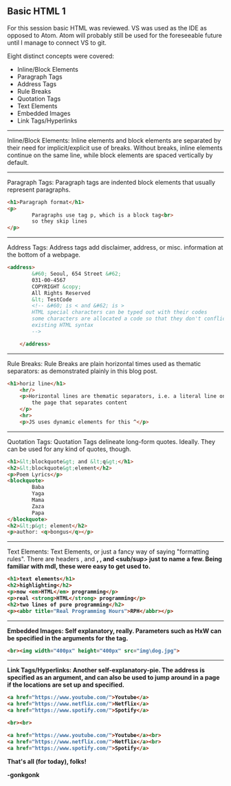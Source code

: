 ## Basic HTML 1

For this session basic HTML was reviewed. VS was used as the IDE as opposed to Atom. Atom will probably still be used for the foreseeable future until I manage to connect VS to git.

Eight distinct concepts were covered:

* Inline/Block Elements
* Paragraph Tags
* Address Tags
* Rule Breaks
* Quotation Tags
* Text Elements
* Embedded Images
* Link Tags/Hyperlinks

---

Inline/Block Elements:
Inline elements and block elements are separated by their need for implicit/explicit use of breaks. Without breaks, inline elements continue on the same line, while block elements are spaced vertically by default.

---

Paragraph Tags:
Paragraph tags are indented block elements that usually represent paragraphs.

```HTML
<h1>Paragraph format</h1>
<p>
		Paragraphs use tag p, which is a block tag<br>
		so they skip lines
</p>
```
---

Address Tags:
Address tags add disclaimer, address, or misc. information at the bottom of a webpage.

```HTML
<address>
        &#60; Seoul, 654 Street &#62;
        031-00-4567
        COPYRIGHT &copy;
        All Rights Reserved
        &lt; TestCode
        <!-- &#60; is < and &#62; is >
        HTML special characters can be typed out with their codes
        some characters are allocated a code so that they don't conflict with
        existing HTML syntax
        -->

    </address>
```
---

Rule Breaks:
Rule Breaks are plain horizontal times used as thematic separators: as demonstrated plainly in this blog post.

```HTML
<h1>horiz line</h1>
    <hr/>
    <p>Horizontal lines are thematic separators, i.e. a literal line on
        the page that separates content
    </p>
    <hr>
    <p>JS uses dynamic elements for this ^</p>
```
---

Quotation Tags:
Quotation Tags delineate long-form quotes. Ideally. They can be used for any kind of quotes, though.

```HTML
<h1>&lt;blockquote&gt; and &lt;q&gt;</h1>
<h2>&lt;blockquote&gt;element</h2>
<p>Poem Lyrics</p>
<blockquote>
		Baba
		Yaga
		Mama
		Zaza
		Papa
</blockquote>
<h2>&lt;p&gt; element</h2>
<p>author: <q>bongus</q></p>
```
---

Text Elements:
Text Elements, or just a fancy way of saying "formatting rules". There are headers <h>, <emphasis> and <strong>, <bold>, and <sub/sup> just to name a few. Being familiar with mdl, these were easy to get used to.

```HTML
<h1>text elements</h1>
<h2>highlighting</h2>
<p>now <em>HTML</em> programming</p>
<p>real <strong>HTML</strong> programming</p>
<h2>two lines of pure programming</h2>
<p><abbr title="Real Programming Hours">RPH</abbr></p>
```
---

Embedded Images:
Self explanatory, really. Parameters such as HxW can be specified in the arguments for the tag.

```HTML
<br><img width="400px" height="400px" src="img\dog.jpg">
```
---

Link Tags/Hyperlinks:
Another self-explanatory-pie. The address is specified as an argument, and can also be used to jump around in a page if the locations are set up and specified.

```HTML
<a href="https://www.youtube.com/">Youtube</a>
<a href="https://www.netflix.com/">Netflix</a>
<a href="https://www.spotify.com/">Spotify</a>

<br><br>

<a href="https://www.youtube.com/">Youtube</a><br>
<a href="https://www.netflix.com/">Netflix</a><br>
<a href="https://www.spotify.com/">Spotify</a>
```

That's all (for today), folks!

-gonkgonk
